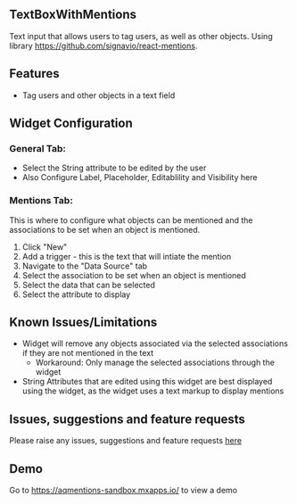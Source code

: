 ## TextBoxWithMentions
Text input that allows users to tag users, as well as other objects. Using library https://github.com/signavio/react-mentions.

## Features
- Tag users and other objects in a text field

## Widget Configuration
### General Tab:</br>
- Select the String attribute to be edited by the user</br>
- Also Configure Label, Placeholder, Editablility and Visibility here </br>

### Mentions Tab:</br>
This is where to configure what objects can be mentioned and the associations to be set when an object is mentioned.
1. Click "New"
2. Add a trigger - this is the text that will intiate the mention
3. Navigate to the "Data Source" tab
4. Select the association to be set when an object is mentioned
5. Select the data that can be selected
6. Select the attribute to display

## Known Issues/Limitations
- Widget will remove any objects associated via the selected associations if they are not mentioned in the text
    - Workaround: Only manage the selected associations through the widget
- String Attributes that are edited using this widget are best displayed using the widget, as the widget uses a text markup to display mentions

## Issues, suggestions and feature requests
Please raise any issues, suggestions and feature requests [here](https://github.com/pratleymatthew/TextInputWithMentions/issues)

## Demo 
Go to https://aqmentions-sandbox.mxapps.io/ to view a demo
